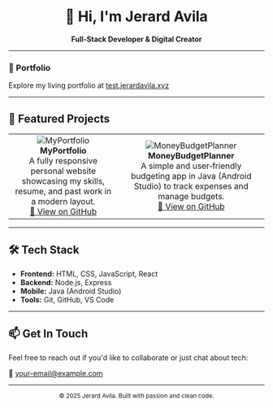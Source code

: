 <h1 align="center">👋 Hi, I'm Jerard Avila</h1>
<p align="center"><strong>Full‑Stack Developer & Digital Creator</strong></p>

---

### 🔗 Portfolio  
Explore my living portfolio at [test.jerardavila.xyz](https://test.jerardavila.xyz/)

---

## 📂 Featured Projects

<table>
  <tr>
    <td align="center">
      <img src="https://via.placeholder.com/280x150?text=Project+1" alt="MyPortfolio"/><br>
      <b>MyPortfolio</b><br>
      A fully responsive personal website showcasing my skills, resume, and past work in a modern layout.<br>
      <a href="https://github.com/MrJerard79809/MyPortfolio">🔗 View on GitHub</a>
    </td>
    <td align="center">
      <img src="https://via.placeholder.com/280x150?text=Budget+Planner" alt="MoneyBudgetPlanner"/><br>
      <b>MoneyBudgetPlanner</b><br>
      A simple and user‑friendly budgeting app in Java (Android Studio) to track expenses and manage budgets.<br>
      <a href="https://github.com/MrJerard79809/MoneyBudgetPlanner">🔗 View on GitHub</a>
    </td>
  </tr>
</table>

---

## 🛠 Tech Stack

- **Frontend:** HTML, CSS, JavaScript, React  
- **Backend:** Node.js, Express  
- **Mobile:** Java (Android Studio)  
- **Tools:** Git, GitHub, VS Code

---

## 📫 Get In Touch

Feel free to reach out if you'd like to collaborate or just chat about tech:

📧 [your-email@example.com](mailto:your-email@example.com)

---

<p align="center"><sub>&copy; 2025 Jerard Avila. Built with passion and clean code.</sub></p>
